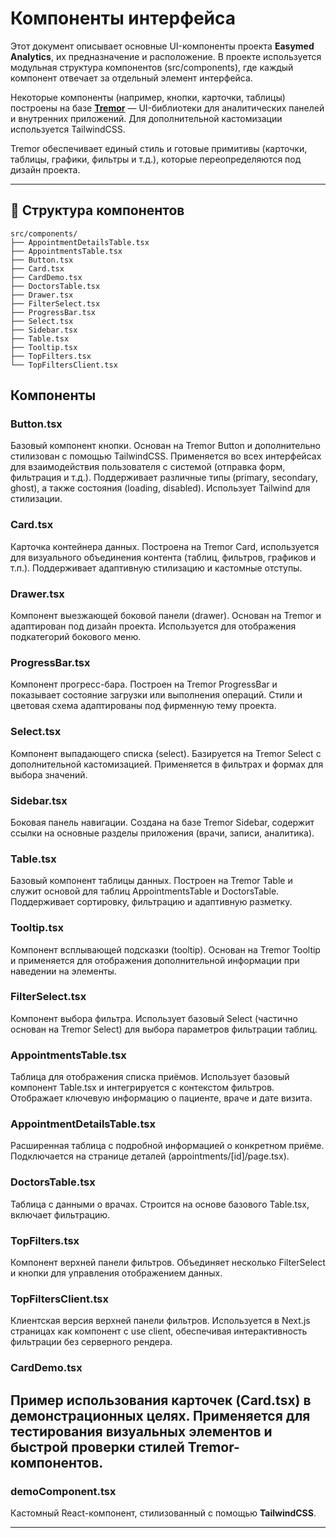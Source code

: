 # Компоненты интерфейса

Этот документ описывает основные UI-компоненты проекта **Easymed Analytics**, их предназначение и расположение.
В проекте используется модульная структура компонентов (src/components),
где каждый компонент отвечает за отдельный элемент интерфейса.

Некоторые компоненты (например, кнопки, карточки, таблицы) построены на базе **[Tremor](https://www.tremor.so/)**
—
UI-библиотеки для аналитических панелей и внутренних приложений.
Для дополнительной кастомизации используется TailwindCSS.

Tremor обеспечивает единый стиль и готовые примитивы (карточки, таблицы, графики, фильтры и т.д.), которые переопределяются под дизайн проекта.

---

## 📁 Структура компонентов

```text
src/components/
├── AppointmentDetailsTable.tsx
├── AppointmentsTable.tsx
├── Button.tsx
├── Card.tsx
├── CardDemo.tsx
├── DoctorsTable.tsx
├── Drawer.tsx
├── FilterSelect.tsx
├── ProgressBar.tsx
├── Select.tsx
├── Sidebar.tsx
├── Table.tsx
├── Tooltip.tsx
├── TopFilters.tsx
└── TopFiltersClient.tsx
```

## Компоненты

### Button.tsx
Базовый компонент кнопки.
Основан на Tremor Button и дополнительно стилизован с помощью TailwindCSS.
Применяется во всех интерфейсах для взаимодействия пользователя с системой (отправка форм, фильтрация и т.д.). Поддерживает различные типы (primary, secondary, ghost), а также состояния (loading, disabled).
Использует Tailwind для стилизации.

### Card.tsx

Карточка контейнера данных.
Построена на Tremor Card, используется для визуального объединения контента (таблиц, фильтров, графиков и т.п.).
Поддерживает адаптивную стилизацию и кастомные отступы.

### Drawer.tsx

Компонент выезжающей боковой панели (drawer).
Основан на Tremor и адаптирован под дизайн проекта.
Используется для отображения подкатегорий бокового меню.

### ProgressBar.tsx

Компонент прогресс-бара.
Построен на Tremor ProgressBar и показывает состояние загрузки или выполнения операций.
Стили и цветовая схема адаптированы под фирменную тему проекта.

### Select.tsx

Компонент выпадающего списка (select).
Базируется на Tremor Select с дополнительной кастомизацией.
Применяется в фильтрах и формах для выбора значений.

### Sidebar.tsx

Боковая панель навигации.
Создана на базе Tremor Sidebar, содержит ссылки на основные разделы приложения (врачи, записи, аналитика).

### Table.tsx

Базовый компонент таблицы данных.
Построен на Tremor Table и служит основой для таблиц AppointmentsTable и DoctorsTable.
Поддерживает сортировку, фильтрацию и адаптивную разметку.

### Tooltip.tsx

Компонент всплывающей подсказки (tooltip).
Основан на Tremor Tooltip и применяется для отображения дополнительной информации при наведении на элементы.

### FilterSelect.tsx

Компонент выбора фильтра.
Использует базовый Select (частично основан на Tremor Select) для выбора параметров фильтрации таблиц.

### AppointmentsTable.tsx

Таблица для отображения списка приёмов.
Использует базовый компонент Table.tsx и интегрируется с контекстом фильтров.
Отображает ключевую информацию о пациенте, враче и дате визита.

### AppointmentDetailsTable.tsx

Расширенная таблица с подробной информацией о конкретном приёме.
Подключается на странице деталей (appointments/[id]/page.tsx).

### DoctorsTable.tsx

Таблица с данными о врачах.
Строится на основе базового Table.tsx, включает фильтрацию.

### TopFilters.tsx

Компонент верхней панели фильтров.
Объединяет несколько FilterSelect и кнопки для управления отображением данных.

### TopFiltersClient.tsx

Клиентская версия верхней панели фильтров.
Используется в Next.js страницах как компонент с use client, обеспечивая интерактивность фильтрации без серверного рендера.

### CardDemo.tsx

Пример использования карточек (Card.tsx) в демонстрационных целях.
Применяется для тестирования визуальных элементов и быстрой проверки стилей Tremor-компонентов.
---


### **demoComponent.tsx**
Кастомный React-компонент, стилизованный с помощью **TailwindCSS**.

---

